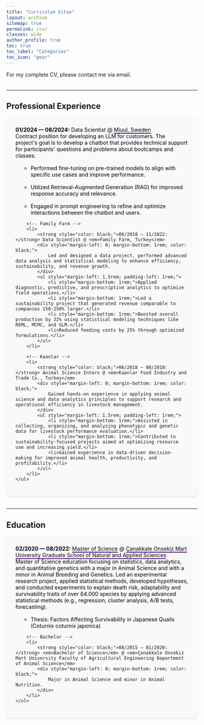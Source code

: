 ```yaml
---
title: "Curriculum Vitae"
layout: archive
sitemap: true
permalink: /cv/
classes: wide
author_profile: true
toc: true
toc_label: "Categories"
toc_icon: "gear"
---
```


<p style="text-align: justify; margin-bottom: 2rem;">For my complete CV, please contact me via email.</p>

---

## Professional Experience

<div class="cv-section">
    <ul style="list-style-type: none; padding: 0; margin: 0;">
        <!-- Miuul -->
        <li>
            <strong style="color: black;">01/2024 — 08/2024:</strong> Data Scientist @ <em>Miuul, Sweden</em>
            <div style="margin-left: 0; margin-bottom: 1rem; color: black;">
                Contract position for developing an LLM for customers. The project's goal is to develop a chatbot that provides technical support for participants' questions and problems about bootcamps and classes.
            </div>
            <ul style="margin-left: 1.5rem; padding-left: 1rem;">
                <li style="margin-bottom: 1rem;">Performed fine-tuning on pre-trained models to align with specific use cases and improve performance.</li>
                <li style="margin-bottom: 1rem;">Utilized Retrieval-Augmented Generation (RAG) for improved response accuracy and relevance.</li>
                <li>Engaged in prompt engineering to refine and optimize interactions between the chatbot and users.</li>
            </ul>
        </li>

        <!-- Family Farm -->
        <li>
            <strong style="color: black;">06/2018 — 11/2022:</strong> Data Scientist @ <em>Family Farm, Turkey</em>
            <div style="margin-left: 0; margin-bottom: 1rem; color: black;">
                Led and designed a data project, performed advanced data analysis and statistical modeling to enhance efficiency, sustainability, and revenue growth.
            </div>
            <ul style="margin-left: 1.5rem; padding-left: 1rem;">
                <li style="margin-bottom: 1rem;">Applied diagnostic, predictive, and prescriptive analytics to optimize field operations.</li>
                <li style="margin-bottom: 1rem;">Led a sustainability project that generated revenue comparable to companies 150-250% larger.</li>
                <li style="margin-bottom: 1rem;">Boosted overall production by 32% using statistical modeling techniques like REML, MCMC, and GLM.</li>
                <li>Reduced feeding costs by 25% through optimized formulations.</li>
            </ul>
        </li>

        <!-- Kaanlar -->
        <li>
            <strong style="color: black;">06/2018 — 08/2018:</strong> Animal Science Intern @ <em>Kaanlar Food Industry and Trade Co., Turkey</em>
            <div style="margin-left: 0; margin-bottom: 1rem; color: black;">
                Gained hands-on experience in applying animal science and data analytics principles to support research and operational efficiency in livestock management.
            </div>
            <ul style="margin-left: 1.5rem; padding-left: 1rem;">
                <li style="margin-bottom: 1rem;">Assisted in collecting, organizing, and analyzing phenotypic and genetic data for livestock performance evaluation.</li>
                <li style="margin-bottom: 1rem;">Contributed to sustainability-focused projects aimed at optimizing resource use and increasing yield.</li>
                <li>Gained experience in data-driven decision-making for improved animal health, productivity, and profitability.</li>
            </ul>
        </li>
    </ul>
</div>

---

## Education

<div class="cv-section">
    <ul style="list-style-type: none; padding: 0; margin: 0;">
        <!-- Master -->
        <li>
            <strong style="color: black;">02/2020 — 08/2022:</strong> <em>Master of Science</em> @ <em>Çanakkale Onsekiz Mart University Graduate School of Natural and Applied Sciences</em>
            <div style="margin-left: 0; margin-bottom: 1rem; color: black;">
                Master of Science education focusing on statistics, data analytics, and quantitative genetics with a major in Animal Science and with a minor in Animal Breeding and Genetics. Led an experimental research project, applied statistical methods, developed hypotheses, and conducted experiments to explain death risk, adaptability and survivability traits of over 64.000 species by applying advanced statistical methods (e.g., regression, cluster analysis, A/B tests, forecasting).
            </div>
            <ul style="margin-left: 1.5rem; padding-left: 1rem;">
                <li>Thesis: Factors Affecting Survivability in Japanese Quails (Coturnix coturnix japonica)</li>
            </ul>
        </li>

        <!-- Bachelor -->
        <li>
            <strong style="color: black;">08/2015 — 01/2020:</strong> <em>Bachelor of Science</em> @ <em>Çanakkale Onsekiz Mart University Faculty of Agricultural Engineering Department of Animal Science</em>
            <div style="margin-left: 0; margin-bottom: 1rem; color: black;">
                Major in Animal Science and minor in Animal Nutrition.
            </div>
        </li>
    </ul>
</div>

<style>
.cv-section {
  background: #f8f9fa;
  padding: 1.5rem;
  border-radius: 8px;
  margin-bottom: 2rem;
  box-shadow: 0 2px 4px rgba(0,0,0,0.1);
}

.cv-section strong {
  font-weight: bold;
  color: black;
}

.cv-section em {
  font-style: normal;
  border-bottom: 2px solid #4B0082;
}

.cv-section li {
  color: black;
}

@media screen and (max-width: 768px) {
  .cv-section {
    padding: 1rem;
  }
  
  .cv-section li {
    font-size: 0.9rem;
  }
}
</style>

